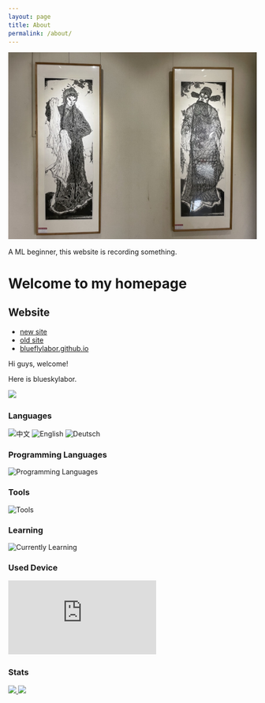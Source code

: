 ```yaml
---
layout: page
title: About
permalink: /about/
---
```

![](../banner.jpg)

A ML beginner, this website is recording something.

# Welcome to my homepage

## Website
- [new site](https://www.cnblogs.com/blueflylabor)
- [old site](https://www.cnblogs.com/Carrawayang)
- [blueflylabor.github.io](https://blueflylabor.github.io)

Hi guys, welcome!

Here is blueskylabor.

![](https://komarev.com/ghpvc/?username=blueflylabor)

### Languages

![中文](https://img.shields.io/badge/%E4%B8%AD%E6%96%87-%E2%98%85%E2%98%85%E2%98%85%E2%98%85%E2%98%85-green?style=flat-square)
![English](https://img.shields.io/badge/English-%E2%98%85%E2%98%85%E2%98%85%E2%98%86%E2%98%86-green?style=flat-square)
![Deutsch](https://img.shields.io/badge/Deutsch-%E2%98%85%E2%98%86%E2%98%86%E2%98%86%E2%98%86-green?style=flat-square)

### Programming Languages

![Programming Languages](https://skillicons.dev/icons?i=c,cpp,matlab,python,bash,java,latex)

### Tools

![Tools](https://skillicons.dev/icons?i=linux,mysql,docker,pytorch,git)

### Learning

![Currently Learning](https://skillicons.dev/icons?i=cpp,cmake,pytorch)

### Used Device
![Device](https://github.com/blueflylabor/deviceTree/blob/main/device.md)

### Stats

<a href="https://github.com/blueflylabor">
<img height="190" src="https://github-readme-stats-psi-amber.vercel.app/api?username=blueflylabor&count_private=false&show_icons=true&include_all_commits=false" />
</a>
<a href="https://github.com/blueflylabor">
<img height="190" src="https://github-readme-stats-psi-amber.vercel.app/api/top-langs/?username=blueflylabor&layout=compact&langs_count=8" />
</a>


[jekyll-paper]: https://github.com/ghosind/Jekyll-Paper
[jekyll-paper-issues]: https://github.com/ghosind/Jekyll-Paper/issues